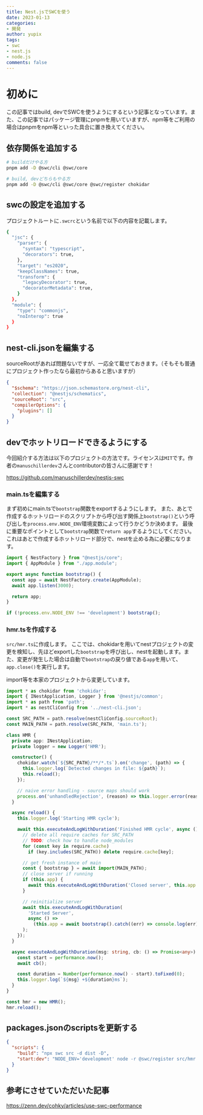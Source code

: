 ```yaml
---
title: Nest.jsでSWCを使う
date: 2023-01-13
categories:
- 開発
author: yupix
tags:
- swc
- nest.js
- node.js
comments: false
---
```


# 初めに

この記事ではbuild, devでSWCを使うようにするという記事となっています。また、この記事ではパッケージ管理にpnpmを用いていますが、npm等をご利用の場合はpnpmをnpm等といった具合に置き換えてください。

## 依存関係を追加する

```bash
# buildだけやる方
pnpm add -D @swc/cli @swc/core

# build, devどちらもやる方
pnpm add -D @swc/cli @swc/core @swc/register chokidar
```

## swcの設定を追加する

プロジェクトルートに`.swcrc`という名前で以下の内容を記載します。

```bash
{
  "jsc": {
    "parser": {
      "syntax": "typescript",
      "decorators": true,
    },
    "target": "es2020",
    "keepClassNames": true,
    "transform": {
      "legacyDecorator": true,
      "decoratorMetadata": true,
    }
  },
  "module": {
    "type": "commonjs",
    "noInterop": true
  }
}
```

## nest-cli.jsonを編集する

sourceRootがあれば問題ないですが、一応全て載せておきます。（そもそも普通にプロジェクト作ったなら最初からあると思いますが）

```json
{
  "$schema": "https://json.schemastore.org/nest-cli",
  "collection": "@nestjs/schematics",
  "sourceRoot": "src",
  "compilerOptions": {
    "plugins": []
  }
}
```

## devでホットリロードできるようにする

今回紹介する方法は以下のプロジェクトの方法です。ライセンスは`MIT`です。作者の`manuschillerdev`さんとcontributorの皆さんに感謝です！

https://github.com/manuschillerdev/nestjs-swc


### main.tsを編集する

まず初めにmain.tsで`bootstrap`関数をexportするようにします。
また、あとで作成するホットリロードのスクリプトから呼び出す関係上`bootstrap()`という呼び出しを`process.env.NODE_ENV`環境変数によって行うかどうか決めます。
最後に重要なポイントとして`bootstrap`関数で`return app`するようにしてください。これはあとで作成するホットリロード部分で、nestを止める為に必要になります。
```ts
import { NestFactory } from "@nestjs/core";
import { AppModule } from "./app.module";

export async function bootstrap() {
  const app = await NestFactory.create(AppModule);
  await app.listen(3000);

  return app;
}

if (!process.env.NODE_ENV !== 'development') bootstrap();
```

### hmr.tsを作成する

`src/hmr.ts`に作成します。
ここでは、chokidarを用いてnestプロジェクトの変更を検知し、先ほどexportした`bootstrap`を呼び出し、nestを起動します。また、変更が発生した場合は自動で`bootstrap`の戻り値である`app`を用いて、`app.close()`を実行します。

import等を本家のプロジェクトから変更しています。

```ts
import * as chokidar from 'chokidar';
import { INestApplication, Logger } from '@nestjs/common';
import * as path from 'path';
import * as nestCliConfig from '../nest-cli.json';

const SRC_PATH = path.resolve(nestCliConfig.sourceRoot);
const MAIN_PATH = path.resolve(SRC_PATH, 'main.ts');

class HMR {
  private app: INestApplication;
  private logger = new Logger('HMR');

  constructor() {
    chokidar.watch(`${SRC_PATH}/**/*.ts`).on('change', (path) => {
      this.logger.log(`Detected changes in file: ${path}`);
      this.reload();
    });

    // naive error handling - source maps should work
    process.on('unhandledRejection', (reason) => this.logger.error(reason));
  }

  async reload() {
    this.logger.log('Starting HMR cycle');

    await this.executeAndLogWithDuration('Finished HMR cycle', async () => {
      // delete all require caches for SRC_PATH
      // TODO: check how to handle node_modules
      for (const key in require.cache)
        if (key.includes(SRC_PATH)) delete require.cache[key];

      // get fresh instance of main
      const { bootstrap } = await import(MAIN_PATH);
      // close server if running
      if (this.app) {
        await this.executeAndLogWithDuration('Closed server', this.app.close);
      }

      // reinitialize server
      await this.executeAndLogWithDuration(
        'Started Server',
        async () =>
          (this.app = await bootstrap().catch((err) => console.log(err))),
      );
    });
  }

  async executeAndLogWithDuration(msg: string, cb: () => Promise<any>) {
    const start = performance.now();
    await cb();

    const duration = Number(performance.now() - start).toFixed(0);
    this.logger.log(`${msg} +${duration}ms`);
  }
}

const hmr = new HMR();
hmr.reload();
```

## packages.jsonのscriptsを更新する

```json
{
  "scripts": {
    "build": "npx swc src -d dist -D",
    "start:dev": "NODE_ENV='development' node -r @swc/register src/hmr.ts",
  }
}
```

## 参考にさせていただいた記事

https://zenn.dev/cohky/articles/use-swc-performance
